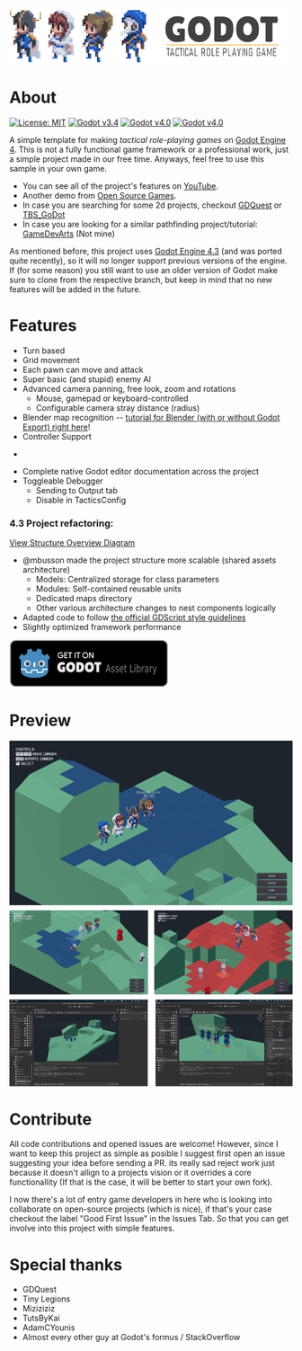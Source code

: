 ![banner](./docs/img/banner.png)

# About
[![License: MIT](https://img.shields.io/badge/License-MIT-green.svg)](./LICENSE)
[![Godot v3.4](https://img.shields.io/badge/Godot-v3.4-blue.svg)](https://github.com/ramaureirac/godot-tactical-rpg/tree/release/godot-v3.4)
[![Godot v4.0](https://img.shields.io/badge/Godot-v4.0-blue.svg)](https://github.com/ramaureirac/godot-tactical-rpg/tree/release/godot-v4.0)
[![Godot v4.0](https://img.shields.io/badge/Godot-v4.3-blue.svg)](https://github.com/ramaureirac/godot-tactical-rpg/tree/release/godot-v4.3)


A simple template for making <i>tactical role-playing games</i> on [Godot Engine 4](https://godotengine.org/).
This is not a fully functional game framework or a professional work, just a simple project made in our free time. 
Anyways, feel free to use this sample in your own game. 

- You can see all of the project's features on [YouTube](https://youtu.be/lJKWlLwYDZY).
- Another demo from [Open Source Games](https://www.youtube.com/watch?v=-AY6KEdX_3E).
- In case you are searching for some 2d projects, checkout [GDQuest](https://github.com/GDQuest/godot-2d-tactical-rpg-movement) or [TBS_GoDot](https://github.com/ja-brouil/TBS_GoDot)
- In case you are looking for a similar pathfinding project/tutorial: [GameDevArts](https://www.youtube.com/watch?v=fYtwZdQTP5A) (Not mine)


As mentioned before, this project uses [Godot Engine 4.3](https://godotengine.org/) (and was ported quite recently), so it will no longer support previous versions of the engine. If (for some reason) you still want to use an older version of Godot make sure to clone from the respective branch, but keep in mind that no new features will be added in the future.


# Features

- Turn based
- Grid movement
- Each pawn can move and attack
- Super basic (and stupid) enemy AI 
- Advanced camera panning, free look, zoom and rotations
    - Mouse, gamepad or keyboard-controlled
    - Configurable camera stray distance (radius)
- Blender map recognition -- [tutorial for Blender (with or without Godot Export) right here](./docs/tutorials/how-to-create-maps/README.md)!
- Controller Support
+
- Complete native Godot editor documentation across the project
- Toggleable Debugger
    - Sending to Output tab
    - Disable in TacticsConfig

### 4.3 Project refactoring:
[View Structure Overview Diagram](https://github.com/user-attachments/assets/65bb6862-6e84-4149-af5a-047a04f413eb)
- @mbusson made the project structure more scalable (shared assets architecture)
    - Models: Centralized storage for class parameters
    - Modules: Self-contained reusable units
    - Dedicated maps directory
    - Other various architecture changes to nest components logically
- Adapted code to follow [the official GDScript style guidelines](https://docs.godotengine.org/en/stable/tutorials/scripting/gdscript/gdscript_styleguide.html#one-statement-per-line)
- Slightly optimized framework performance



[![asset-store](./docs/img/asset-store.png)](https://godotengine.org/asset-library/asset/1295)


# Preview

![preview](./docs/img/preview.png)

# Contribute

All code contributions and opened issues are welcome! However, since I want to keep this project as simple as posible I suggest first open an issue suggesting your idea before sending a PR. its really sad reject work just because it doesn't allign to a projects vision or it overrides a core functionallity (If that is the case, it will be better to start your own fork).

I now there's a lot of entry game developers in here who is looking into collaborate on open-source projects (which is nice), if that's your case checkout the label "Good First Issue" in the Issues Tab. So that you can get involve into this project with simple features.


# Special thanks

- GDQuest
- Tiny Legions
- Miziziziz
- TutsByKai
- AdamCYounis
- Almost every other guy at Godot's formus / StackOverflow
